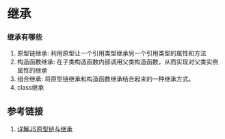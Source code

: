 # 继承


### 继承有哪些
1. 原型链继承: 利用原型让一个引用类型继承另一个引用类型的属性和方法
2. 构造函数继承: 在子类构造函数内部调用父类构造函数，从而实现对父类实例属性的继承
3. 组合继承: 将原型链继承和构造函数继承结合起来的一种继承方式。
4. class继承



## 参考链接
1. [详解JS原型链与继承](https://louiszhai.github.io/2015/12/15/prototypeChain/)